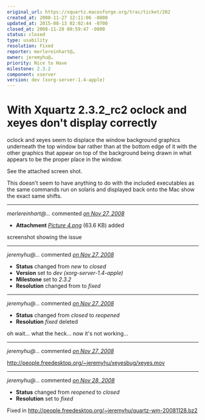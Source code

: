 ```yaml
---
original_url: https://xquartz.macosforge.org/trac/ticket/202
created_at: 2008-11-27 12:11:06 -0800
updated_at: 2015-08-13 02:02:44 -0700
closed_at: 2008-11-28 00:59:47 -0800
status: closed
type: usability
resolution: Fixed
reporter: merlereinhart@…
owner: jeremyhu@…
priority: Nice to Have
milestone: 2.3.2
component: xserver
version: dev (xorg-server-1.4-apple)
---
```


With Xquartz 2.3.2\_rc2 oclock and xeyes don't display correctly
================================================================


oclock and xeyes seem to displace the window background graphics underneath the top window bar rather than at the bottom edge of it with the other graphics that appear on top of the background being drawn in what appears to be the proper place in the window.

See the attached screen shot.

This doesn't seem to have anything to do with the included executables as the same commands run on solaris and displayed back onto the Mac show the exact same shifts.



---

*merlereinhart@…* commented *[on Nov 27, 2008](https://xquartz.macosforge.org/trac/attachment/ticket/202/Picture%204.png "November 27, 2008 at 12:11 PM PST")*

-   **Attachment** *[Picture 4.png](../attachment/ticket/202/Picture%204.png)* (63.6 KB) added

screenshot showing the issue



---

*jeremyhu@…* commented *[on Nov 27, 2008](https://xquartz.macosforge.org/trac/ticket/202#comment:1 "November 27, 2008 at 12:47 PM PST")*

-   **Status** changed from *new* to *closed*
-   **Version** set to *dev (xorg-server-1.4-apple)*
-   **Milestone** set to *2.3.2*
-   **Resolution** changed from to *fixed*



---

*jeremyhu@…* commented *[on Nov 27, 2008](https://xquartz.macosforge.org/trac/ticket/202#comment:2 "November 27, 2008 at 12:52 PM PST")*

-   **Status** changed from *closed* to *reopened*
-   **Resolution** *fixed* deleted

oh wait... what the heck... now it's not working...



---

*jeremyhu@…* commented *[on Nov 27, 2008](https://xquartz.macosforge.org/trac/ticket/202#comment:3 "November 27, 2008 at 1:51 PM PST")*

<http://people.freedesktop.org/~jeremyhu/xeyesbug/xeyes.mov>



---

*jeremyhu@…* commented *[on Nov 28, 2008](https://xquartz.macosforge.org/trac/ticket/202#comment:4 "November 28, 2008 at 12:59 AM PST")*

-   **Status** changed from *reopened* to *closed*
-   **Resolution** set to *fixed*

Fixed in <http://people.freedesktop.org/~jeremyhu/quartz-wm-20081128.bz2>



